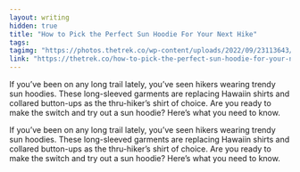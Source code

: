 ```yaml
---
layout: writing
hidden: true
title: "How to Pick the Perfect Sun Hoodie For Your Next Hike"
tags: 
tagimg: "https://photos.thetrek.co/wp-content/uploads/2022/09/23113643/featimg_sunhoodies.png?tr=w-320"
link: "https://thetrek.co/how-to-pick-the-perfect-sun-hoodie-for-your-next-hike/"
---
```


If you’ve been on any long trail lately, you’ve seen hikers wearing trendy sun hoodies. These long-sleeved garments are replacing Hawaiin shirts and collared button-ups as the thru-hiker’s shirt of choice. Are you ready to make the switch and try out a sun hoodie? Here’s what you need to know.


If you’ve been on any long trail lately, you’ve seen hikers wearing trendy sun hoodies. These long-sleeved garments are replacing Hawaiin shirts and collared button-ups as the thru-hiker’s shirt of choice. Are you ready to make the switch and try out a sun hoodie? Here’s what you need to know.

